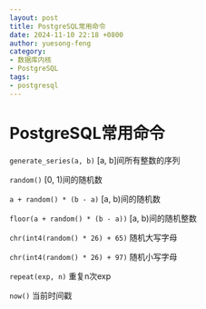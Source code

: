 ```yaml
---
layout: post
title: PostgreSQL常用命令
date: 2024-11-10 22:18 +0800
author: yuesong-feng
category:
- 数据库内核
- PostgreSQL
tags:
- postgresql
---
```

# PostgreSQL常用命令

`generate_series(a, b)` [a, b]间所有整数的序列

`random()` [0, 1)间的随机数

`a + random() * (b - a)` [a, b)间的随机数

`floor(a + random() * (b - a))` [a, b)间的随机整数

`chr(int4(random() * 26) + 65)` 随机大写字母

`chr(int4(random() * 26) + 97)` 随机小写字母

`repeat(exp, n)` 重复n次exp

`now()` 当前时间戳
